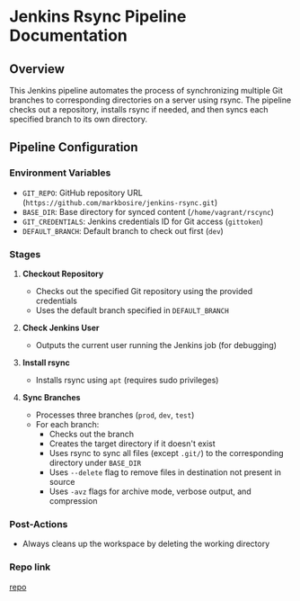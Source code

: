 # Jenkins Rsync Pipeline Documentation

## Overview
This Jenkins pipeline automates the process of synchronizing multiple Git branches to corresponding directories on a server using rsync. The pipeline checks out a repository, installs rsync if needed, and then syncs each specified branch to its own directory.

## Pipeline Configuration

### Environment Variables
- `GIT_REPO`: GitHub repository URL (`https://github.com/markbosire/jenkins-rsync.git`)
- `BASE_DIR`: Base directory for synced content (`/home/vagrant/rscync`)
- `GIT_CREDENTIALS`: Jenkins credentials ID for Git access (`gittoken`)
- `DEFAULT_BRANCH`: Default branch to check out first (`dev`)

### Stages

1. **Checkout Repository**
   - Checks out the specified Git repository using the provided credentials
   - Uses the default branch specified in `DEFAULT_BRANCH`

2. **Check Jenkins User**
   - Outputs the current user running the Jenkins job (for debugging)

3. **Install rsync**
   - Installs rsync using `apt` (requires sudo privileges)

4. **Sync Branches**
   - Processes three branches (`prod`, `dev`, `test`)
   - For each branch:
     - Checks out the branch
     - Creates the target directory if it doesn't exist
     - Uses rsync to sync all files (except `.git/`) to the corresponding directory under `BASE_DIR`
     - Uses `--delete` flag to remove files in destination not present in source
     - Uses `-avz` flags for archive mode, verbose output, and compression

### Post-Actions
- Always cleans up the workspace by deleting the working directory

### Repo link
[repo](https://github.com/markbosire/jenkins-rsync)
